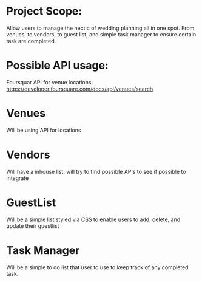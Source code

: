 # Project Scope: 
Allow users to manage the hectic of wedding planning all in one spot. 
From venues, to vendors, to guest list, and simple task manager to ensure certain task are completed.

# Possible API usage:
Foursquar API for venue locations: https://developer.foursquare.com/docs/api/venues/search

# Venues
Will be using API for locations

# Vendors
Will have a inhouse list, will try to find possible APIs to see if possible to integrate

# GuestList
Will be a simple list styled via CSS to enable users to add, delete, and update their guestlist

# Task Manager
Will be a simple to do list that user to use to keep track of any completed task. 

